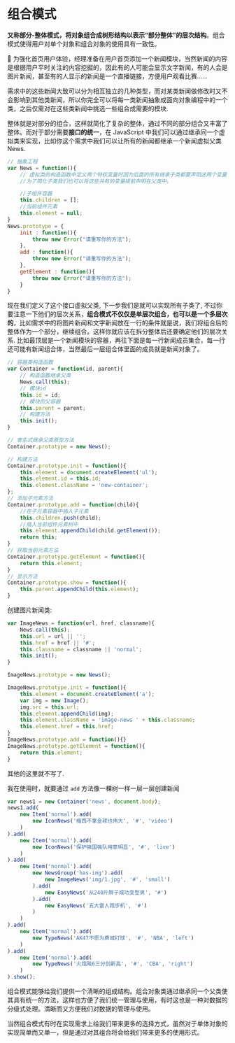 # 组合模式

**又称部分-整体模式，将对象组合成树形结构以表示“部分整体”的层次结构**。组合模式使得用户对单个对象和组合对象的使用具有一致性。

🌰 为强化首页用户体验，经理准备在用户首页添加一个新闻模块，当然新闻的内容是根据用户平时关注的内容挖掘的，因此有的人可能会显示文字新闻，有的人会是图片新闻，甚至有的人显示的新闻是一个直播链接，方便用户观看比赛……

需求中的这些新闻大致可以分为相互独立的几种类型，而对某类新闻做修改时又不会影响到其他类新闻，所以你完全可以将每一类新闻抽象成面向对象编程中的一个类，之后仅需对在这些类新闻中挑选一些组合成需要的模块.

整体就是对部分的组合，这样就简化了复杂的整体，通过不同的部分组合又丰富了整体。而对于部分需要**接口的统一**，在 JavaScript 中我们可以通过继承同一个虚拟类来实现，比如你这个需求中我们可以让所有的新闻都继承一个新闻虚拟父类 News.

``` js
// 抽象工程
var News = function(){
    // 虚拟类的构造函数中定义两个特权变量时因为后面的所有继承子类都要声明这两个变量，
    //为了简化子类我们也可以将这些共有的变量提前声明在父类中。

    //子组件容器
    this.children = [];
    //当前组件元素
    this.element = null;
}
News.prototype = {
    init : function(){
        throw new Error("请重写你的方法");
    },
    add : function(){
        throw new Error("请重写你的方法");
    },
    getElement : function(){
        throw new Error("请重写你的方法");
    }
}
```

现在我们定义了这个接口虚拟父类, 下一步我们是就可以实现所有子类了, 不过你要注意一下他们的层次关系，**组合模式不仅仅是单层次组合，也可以是一个多层次的**，比如需求中的将图片新闻和文字新闻放在一行的条件就是说，我们将组合后的整体作为一个部分，继续组合。这样你就应该在拆分整体后还要确定他们的层次关系.  比如最顶层是一个新闻模块的容器，再往下面是每一行新闻成员集合，每一行还可能有新闻组合体，当然最后一层组合体里面的成员就是新闻对象了。

``` js
// 容器类构造函数
var Container = function(id, parent){
    // 构造函数继承父类
    News.call(this);
    // 模块id
    this.id = id;
    // 模块的父容器
    this.parent = parent;
    // 构建方法
    this.init();
}

// 寄生式继承父类原型方法
Container.prototype = new News();

// 构建方法
Container.prototype.init = function(){
    this.element = document.createElement('ul');
    this.element.id = this.id;
    this.element.className = 'new-container';
};
// 添加子元素方法
Container.prototype.add = function(child){
    //在子元素容器中插入子元素
    this.children.push(child);
    //插入当前组件元素树中
    this.element.appendChild(child.getElement());
    return this;
}
// 获取当前元素方法
Container.prototype.getElement = function(){
    return this.element;
}
// 显示方法
Container.prototype.show = function(){
    this.parent.appendChild(this.element);
}
```

创建图片新闻类:

``` js
var ImageNews = function(url, href, classname){
    News.call(this);
    this.url = url || '';
    this.href = href || '#';
    this.classname = classname || 'normal';
    this.init();
}

ImageNews.prototype = new News();

ImageNews.prototype.init = function(){
    this.element = document.createElement('a');
    var img = new Image();
    img.src = this.url;
    this.element.appendChild(img);
    this.element.className = 'image-news ' + this.classname;
    this.element.href = this.href;
}
ImageNews.prototype.add = function(){}
ImageNews.prototype.getElement = function(){
    return this.element;
}
```

其他的这里就不写了.

我在使用时，就要通过 `add` 方法像一棵树一样一层一层创建新闻

``` js
var news1 = new Container('news', document.body);
news1.add(
    new Item('normal').add(
        new IconNews('梅西不拿金球也伟大', '#', 'video')
    )
).add(
    new Item('normal').add(
        new IconNews('保护强国强队用意明显', '#', 'live')
    )
).add(
    new Item('normal').add(
        new NewsGroup('has-img').add(
            new ImageNews('img/1.jpg', '#', 'small')
        ).add(
            new EasyNews('从240斤胖子成功变型男', '#')
        ).add(
            new EasyNews('五大雷人跑步机', '#')
        )
    )
).add(
    new Item('normal').add(
        new TypeNews('AK47不愿为费城打球', '#', 'NBA', 'left')
    )
).add(
    new Item('normal').add(
        new TypeNews('火炮飚6三分创新高', '#', 'CBA', 'right')
    )
).show();
```

组合模式能够给我们提供一个清晰的组成结构。组合对象类通过继承同一个父类使其具有统一的方法，这样也方便了我们统一管理与使用，有时这也是一种对数据的分级式处理。清晰而又方便我们对数据的管理与使用。

当然组合模式有时在实现需求上给我们带来更多的选择方式，虽然对于单体对象的实现简单而又单一，但是通过对其组合将会给我们带来更多的使用形式。